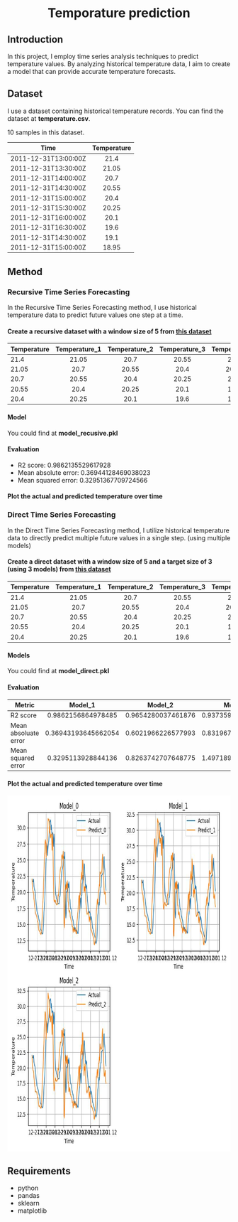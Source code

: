 <p align="center">
 <h1 align="center">Temporature prediction</h1>
</p>

## Introduction
In this project, I employ time series analysis techniques to predict temperature values. By analyzing historical temperature data, I aim to create a model that can provide accurate temperature forecasts.

## Dataset
I use a dataset containing historical temperature records. You can find the dataset at **temperature.csv**.

10 samples in this dataset.

<a name="sample"></a>

|Time|Temperature|   
|----|:---------:|
|2011-12-31T13:00:00Z|21.4|
|2011-12-31T13:30:00Z|21.05|
|2011-12-31T14:00:00Z|20.7|
|2011-12-31T14:30:00Z|20.55|
|2011-12-31T15:00:00Z|20.4|
|2011-12-31T15:30:00Z|20.25|
|2011-12-31T16:00:00Z|20.1|
|2011-12-31T16:30:00Z|19.6|
|2011-12-31T14:30:00Z|19.1|
|2011-12-31T15:00:00Z|18.95|

## Method

### Recursive Time Series Forecasting
In the Recursive Time Series Forecasting method, I use historical temperature data to predict future values one step at a time.

#### Create a recursive dataset with a window size of 5 from [this dataset](#sample)

|Temperature|Temperature_1|Temperature_2|Temperature_3|Temperature_4|target|  
|-----------|:-----------:|:-----------:|:-----------:|:-----------:|:----:|
|21.4|21.05|20.7|20.55|20.4|20.25|
|21.05|20.7|20.55|20.4|20.25|20.1|
|20.7|20.55|20.4|20.25|20.1|19.6|
|20.55|20.4|20.25|20.1|19.6|19.1|
|20.4|20.25|20.1|19.6|19.1|18.95|

#### Model
You could find at **model_recusive.pkl**

#### Evaluation
* R2 score: 0.9862135529617928
* Mean absolute error: 0.36944128469038023
* Mean squared error: 0.32951367709724566 

#### Plot the actual and predicted temperature over time

### Direct Time Series Forecasting
In the Direct Time Series Forecasting method, I utilize historical temperature data to directly predict multiple future values in a single step. (using multiple models)

#### Create a direct dataset with a window size of 5 and a target size of 3 (using 3 models) from [this dataset](#sample)

|Temperature|Temperature_1|Temperature_2|Temperature_3|Temperature_4|target_0|target_1|target_2|
|-----------|:-----------:|:-----------:|:-----------:|:-----------:|:------:|:------:|:------:|
|21.4|21.05|20.7|20.55|20.4|20.25|20.1|19.6|
|21.05|20.7|20.55|20.4|20.25|20.1|19.6|19.1|
|20.7|20.55|20.4|20.25|20.1|19.6|19.1|18.95|
|20.55|20.4|20.25|20.1|19.6|19.1|18.95||
|20.4|20.25|20.1|19.6|19.1|18.95|||

#### Models
You could find at **model_direct.pkl**

#### Evaluation
|Metric|Model_1|Model_2|Model_3|
|-----------|:-----------:|:-----------:|:-----------:|
|R2 score|0.9862156864978485|0.9654280037461876|0.9373594245073072|
|Mean absoluate error|0.36943193645662054|0.6021966226577993|0.8319678639533676|
|Mean squared error|0.3295113928844136|0.8263742707648775|1.4971896899093258|

#### Plot the actual and predicted temperature over time
<img src="direct_ts_forecasting.jpg" width="800" height="800"> 

## Requirements
* python
* pandas
* sklearn
* matplotlib
